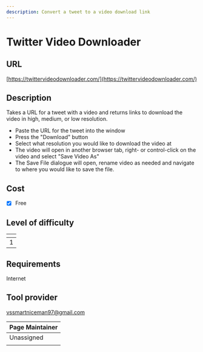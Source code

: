 ```yaml
---
description: Convert a tweet to a video download link
---
```


# Twitter Video Downloader

## URL

[https://twittervideodownloader.com/](https://twittervideodownloader.com/)

## Description

Takes a URL for a tweet with a video and returns links to download the video in high, medium, or low resolution.

* Paste the URL for the tweet into the window
* Press the "Download" button
* Select what resolution you would like to download the video at
* The video will open in another browser tab, right- or control-click on the video and select "Save Video As"
* The Save File dialogue will open, rename video as needed and navigate to where you would like to save the file.

## Cost

* [x] Free

## Level of difficulty

<table><thead><tr><th data-type="rating" data-max="5"></th></tr></thead><tbody><tr><td>1</td></tr></tbody></table>

## Requirements

Internet

## Tool provider

vssmartniceman97@gmail.com

| Page Maintainer |
| --------------- |
| Unassigned      |
|                 |

